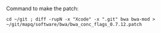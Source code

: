 Command to make the patch:

``` cd ~/git ; diff -rupN -x "Xcode" -x ".git" bwa bwa-mod > ~/git/mapq/software/bwa/bwa_conc_flags_0.7.12.patch ```